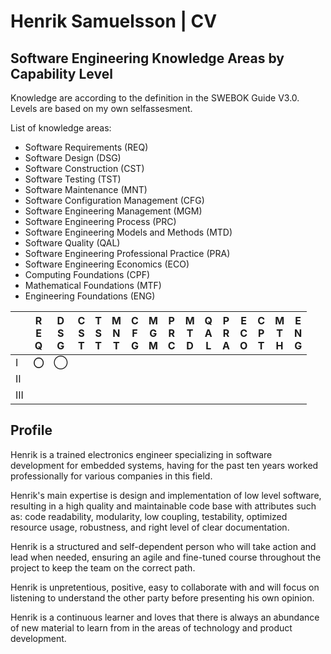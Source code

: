 # Henrik Samuelsson | CV

## Software Engineering Knowledge Areas by Capability Level

Knowledge are according to the definition in the SWEBOK Guide V3.0. Levels are based on my own selfassesment.

List of knowledge areas:

- Software Requirements (REQ)  
- Software Design (DSG)
- Software Construction (CST)
- Software Testing (TST)
- Software Maintenance (MNT)
- Software Configuration Management (CFG)
- Software Engineering Management (MGM)
- Software Engineering Process (PRC)
- Software Engineering Models and Methods (MTD)
- Software Quality (QAL)
- Software Engineering Professional Practice (PRA)
- Software Engineering Economics (ECO)
- Computing Foundations (CPF)
- Mathematical Foundations (MTF)
- Engineering Foundations (ENG)


|     | R</BR>E</BR>Q| D</BR>S</BR>G | C</BR>S</BR>T | T</BR>S</BR>T | M</BR>N</BR>T | C</BR>F</BR>G | M</BR>G</BR>M | P</BR>R</BR>C | M</BR>T</BR>D | Q</BR>A</BR>L | P</BR>R</BR>A | E</BR>C</BR>O | C</BR>P</BR>T | M</BR>T</BR>H | E</BR>N</BR>G |
| --- | ---    | --- | --- | --- | --- | --- | --- | --- | --- | --- | --- | --- | --- | --- | --- |
| I   | ⭕︎ | ◯ |     |     |     |     |     |     |     |     |     |     |     |     |     |
| II  |        |         |     |     |     |     |     |     |     |     |     |     |     |     |     |
| III |        |         |     |     |     |     |     |     |     |     |     |     |     |     |     |

## Profile

Henrik is a trained electronics engineer specializing in software development for embedded systems, having for the past ten years worked professionally for various companies in this field.

Henrik's main expertise is design and implementation of low level software, resulting in a high quality and maintainable code base with attributes such as: code readability, modularity, low coupling, testability, optimized resource usage, robustness, and right level of clear documentation.

Henrik is a structured and self-dependent person who will take action and lead when needed, ensuring an agile and fine-tuned course throughout the project to keep the  team on the correct path.

Henrik is unpretentious, positive, easy to collaborate with and will focus on listening to understand the other party before presenting his own opinion.

Henrik is a continuous learner and loves that there is always an abundance of new material to learn from in the areas of technology and product development.

<!--
**HenrikSamuelsson/henriksamuelsson** is a ✨ _special_ ✨ repository because its `README.md` (this file) appears on your GitHub profile.

Here are some ideas to get you started:

- 🔭 I’m currently working on ...
- 🌱 I’m currently learning ...
- 👯 I’m looking to collaborate on ...
- 🤔 I’m looking for help with ...
- 💬 Ask me about ...
- 📫 How to reach me: ...
- 😄 Pronouns: ...
- ⚡ Fun fact: ...
-->
